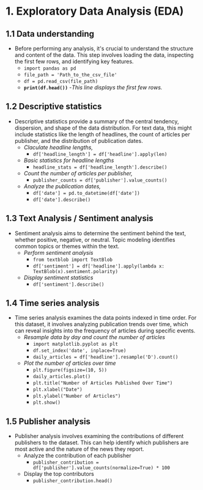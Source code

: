 # 1. Exploratory Data Analysis (EDA)

## 1.1 Data understanding

- Before performing any analysis, it's crucial to understand the structure and content of the data. This step involves loading the data, inspecting the first few rows, and identifying key features.
  - `import pandas as pd`
  - `file_path = 'Path_to_the_csv_file'`
  - `df = pd.read_csv(file_path)`
  - **`print(df.head())`** -*This line displays the first few rows.*

## 1.2 Descriptive statistics

- Descriptive statistics provide a summary of the central tendency, dispersion, and shape of the data distribution. For text data, this might include statistics like the length of headlines, the count of articles per publisher, and the distribution of publication dates.
  - *Claculate headline lengths,*
    - `df['headline_length'] = df['headline'].apply(len)`
  - *Basic statistics for headline lengths*
    - `headline_stats = df['headline_length'].describe()`
  - *Count the number of articles per publisher,*
    - `publisher_counts = df['publisher'].value_counts()`
  - *Analyze the publication dates,*
    - `df['date'] = pd.to_datetime(df['date'])`
    - `df['date'].describe()`


## 1.3 Text Analysis / Sentiment analysis

- Sentiment analysis aims to determine the sentiment behind the text, whether positive, negative, or neutral. Topic modeling identifies common topics or themes within the text.
  - *Perform sentiment analysis*
    - `from textblob import TextBlob`
    - `df['sentiment'] = df['headline'].apply(lambda x: TextBlob(x).sentiment.polarity)`
  - *Display sentiment statistics*
    - `df['sentiment'].describe()`

## 1.4 Time series analysis

- Time series analysis examines the data points indexed in time order. For this dataset, it involves analyzing publication trends over time, which can reveal insights into the frequency of articles during specific events.
  - *Resample data by day and count the number of articles*
    - `import matplotlib.pyplot as plt`
    - `df.set_index('date', inplace=True)`
    - `daily_articles = df['headline'].resample('D').count()`
  - *Plot the number of articles over time*
    - `plt.figure(figsize=(10, 5))`
    - `daily_articles.plot()`
    - `plt.title("Number of Articles Published Over Time")`
    - `plt.xlabel("Date")`
    - `plt.ylabel("Number of Articles")`
    - `plt.show()`

## 1.5 Publisher analysis

- Publisher analysis involves examining the contributions of different publishers to the dataset. This can help identify which publishers are most active and the nature of the news they report.
  - Analyze the contribution of each publisher
    - `publisher_contribution = df['publisher'].value_counts(normalize=True) * 100`
  - Display the top contributors
    - `publisher_contribution.head()`
